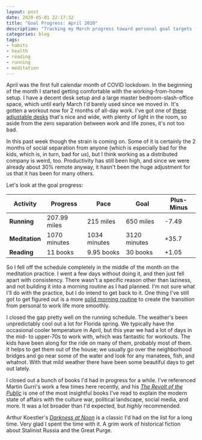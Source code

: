 ```yaml
---
layout: post
date: 2020-05-01 22:17:32
title: "Goal Progress: April 2020"
description: "Tracking my March progress toward personal goal targets for the year."
categories: blog
tags:
- habits
- health
- reading
- running
- meditation
---
```


April was the first full calendar month of COVID lockdown. In the beginning of the month I started getting comfortable with the working-from-home setup. I have a decent desk setup and a large master bedroom-slash-office space, which until early March I'd barely used since we moved in. It's gotten a workout now for 2 months of all-day work. I've got one of [these adjustable desks](https://www.fully.com/standing-desks/jarvis/jarvis-adjustable-height-desk-bamboo.html) that's nice and wide, with plenty of light in the room, so aside from the zero separation between work and life zones, it's not too bad.

In this past week though the strain is coming on. Some of it is certainly the 2 months of social separation from anyone (which is especially bad for the kids, which is, in turn, bad for us), but I think working as a distributed company is weird, too. Productivity has still been high, and since we were already about 30% remote anyway, it hasn't been the huge adjustment for us that it has been for many others.

Let's look at the goal progress:

| Activity       | Progress      | Pace         | Goal         | Plus-Minus                       |
|----------------|---------------|--------------|--------------|----------------------------------|
| **Running**    | 207.99 miles  | 215 miles    | 650 miles    | <span class="red">-7.49</span>   |
| **Meditation** | 1070 minutes  | 1034 minutes | 3120 minutes | <span class="green">+35.7</span> |
| **Reading**    | 11 books      | 9.95 books   | 30 books     | <span class="green">+1.05</span> |

So I fell off the schedule completely in the middle of the month on the meditation practice. I went a few days without doing it, and then just fell apart with consistency. There wasn't a specific reason other than laziness, and not building it into a morning routine as I had planned. I'm not sure what I'll do with the practice, but I do intend to get back to it. One thing I've still got to get figured out is a more [solid morning routine](/post/6am-writing/ "6am Writing") to create the transition from personal to work life more smoothly.

I closed the gap pretty well on the running schedule. The weather's been unpredictably cool out a lot for Florida spring. We typically have the occasional cooler temperature in April, but this year we had a lot of days in the mid- to upper-70s to work with, which was fantastic for workouts. The kids have been along for the ride on many of them, probably most of them. It helps to get them out of the house; we usually go over the neighborhood bridges and go near some of the water and look for any manatees, fish, and whatnot. With that mild weather there have been some beautiful days to get out lately.

I closed out a bunch of books I'd had in progress for a while. I've referenced Martin Gurri's work a few times here recently, and his _[The Revolt of the Public](/books/gurri-the-revolt-of-the-public/ "The Revolt of the Public")_ is one of the most insightful books I've read to explain the modern state of affairs with the culture war, political landscape, social media, and more. It was a lot broader than I'd expected, but _highly_ recommended.

Arthur Koestler's _[Darkness at Noon](/books/koestler-darkness-at-noon/ "Darkness at Noon")_ is a classic I'd had on the list for a long time. Very glad I spent the time with it. A grim work of historical fiction about Stalinist Russia and the Great Purge.
